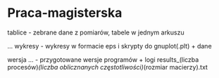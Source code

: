 # Praca-magisterska
tablice - zebrane dane z pomiarów, tabele w jednym arkuszu

... wykresy - wykresy w formacie eps i skrypty do gnuplot(.plt) + dane

wersja ... - przygotowane wersje programów + logi results_(liczba procesów)_(liczba oblicznanych częstotliwości)_(rozmiar macierzy).txt
